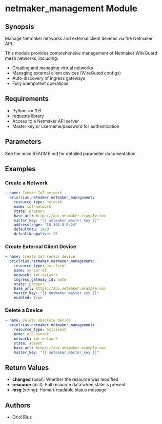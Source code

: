 # netmaker_management Module

## Synopsis

Manage Netmaker networks and external client devices via the Netmaker API.

This module provides comprehensive management of Netmaker WireGuard mesh networks, including:
- Creating and managing virtual networks
- Managing external client devices (WireGuard configs)
- Auto-discovery of ingress gateways
- Fully idempotent operations

## Requirements

- Python >= 3.6
- requests library
- Access to a Netmaker API server
- Master key or username/password for authentication

## Parameters

See the main README.md for detailed parameter documentation.

## Examples

### Create a Network

```yaml
- name: Create IoT network
  oriolrius.netmaker.netmaker_management:
    resource_type: network
    name: iot-network
    state: present
    base_url: https://api.netmaker.example.com
    master_key: "{{ netmaker_master_key }}"
    addressrange: "10.102.0.0/24"
    defaultmtu: 1420
    defaultkeepalive: 25
```

### Create External Client Device

```yaml
- name: Create IoT sensor device
  oriolrius.netmaker.netmaker_management:
    resource_type: extclient
    name: sensor-01
    network: iot-network
    ingress_gateway_id: auto
    state: present
    base_url: https://api.netmaker.example.com
    master_key: "{{ netmaker_master_key }}"
    enabled: true
```

### Delete a Device

```yaml
- name: Delete obsolete device
  oriolrius.netmaker.netmaker_management:
    resource_type: extclient
    name: old-sensor
    network: iot-network
    state: absent
    base_url: https://api.netmaker.example.com
    master_key: "{{ netmaker_master_key }}"
```

## Return Values

- **changed** (bool): Whether the resource was modified
- **resource** (dict): Full resource data when state is present
- **msg** (string): Human-readable status message

## Authors

- Oriol Rius
